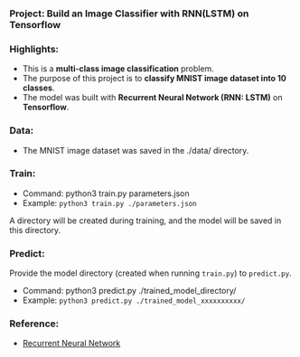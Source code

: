 ### Project: Build an Image Classifier with RNN(LSTM) on Tensorflow

### Highlights:

 - This is a **multi-class image classification** problem.
 - The purpose of this project is to **classify MNIST image dataset into 10 classes**. 
 - The model was built with **Recurrent Neural Network (RNN: LSTM)** on **Tensorflow**.
 
### Data:

  - The MNIST image dataset was saved in the ./data/ directory.

### Train:

 - Command: python3 train.py parameters.json
 - Example: ```python3 train.py ./parameters.json```
 
 A directory will be created during training, and the model will be saved in this directory. 

### Predict:

 Provide the model directory (created when running ```train.py```) to ```predict.py```.
 - Command: python3 predict.py ./trained_model_directory/
 - Example: ```python3 predict.py ./trained_model_xxxxxxxxxx/```

### Reference:
 - [Recurrent Neural Network](https://github.com/aymericdamien/TensorFlow-Examples/blob/master/examples/3_NeuralNetworks/recurrent_network.py)
